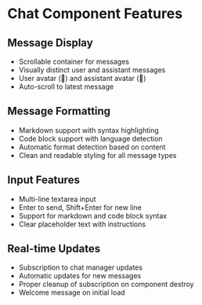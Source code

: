 # Chat Component Features

## Message Display

- Scrollable container for messages
- Visually distinct user and assistant messages
- User avatar (👤) and assistant avatar (🤖)
- Auto-scroll to latest message

## Message Formatting

- Markdown support with syntax highlighting
- Code block support with language detection
- Automatic format detection based on content
- Clean and readable styling for all message types

## Input Features

- Multi-line textarea input
- Enter to send, Shift+Enter for new line
- Support for markdown and code block syntax
- Clear placeholder text with instructions

## Real-time Updates

- Subscription to chat manager updates
- Automatic updates for new messages
- Proper cleanup of subscription on component destroy
- Welcome message on initial load
